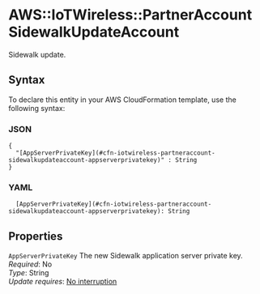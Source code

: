 # AWS::IoTWireless::PartnerAccount SidewalkUpdateAccount<a name="aws-properties-iotwireless-partneraccount-sidewalkupdateaccount"></a>

Sidewalk update\.

## Syntax<a name="aws-properties-iotwireless-partneraccount-sidewalkupdateaccount-syntax"></a>

To declare this entity in your AWS CloudFormation template, use the following syntax:

### JSON<a name="aws-properties-iotwireless-partneraccount-sidewalkupdateaccount-syntax.json"></a>

```
{
  "[AppServerPrivateKey](#cfn-iotwireless-partneraccount-sidewalkupdateaccount-appserverprivatekey)" : String
}
```

### YAML<a name="aws-properties-iotwireless-partneraccount-sidewalkupdateaccount-syntax.yaml"></a>

```
  [AppServerPrivateKey](#cfn-iotwireless-partneraccount-sidewalkupdateaccount-appserverprivatekey): String
```

## Properties<a name="aws-properties-iotwireless-partneraccount-sidewalkupdateaccount-properties"></a>

`AppServerPrivateKey`  <a name="cfn-iotwireless-partneraccount-sidewalkupdateaccount-appserverprivatekey"></a>
The new Sidewalk application server private key\.  
*Required*: No  
*Type*: String  
*Update requires*: [No interruption](https://docs.aws.amazon.com/AWSCloudFormation/latest/UserGuide/using-cfn-updating-stacks-update-behaviors.html#update-no-interrupt)